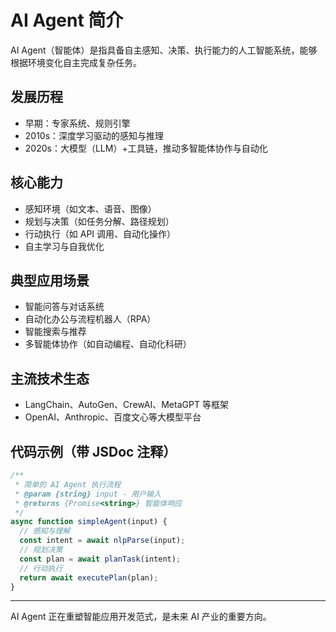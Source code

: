 # AI Agent 简介

AI Agent（智能体）是指具备自主感知、决策、执行能力的人工智能系统，能够根据环境变化自主完成复杂任务。

## 发展历程
- 早期：专家系统、规则引擎
- 2010s：深度学习驱动的感知与推理
- 2020s：大模型（LLM）+工具链，推动多智能体协作与自动化

## 核心能力
- 感知环境（如文本、语音、图像）
- 规划与决策（如任务分解、路径规划）
- 行动执行（如 API 调用、自动化操作）
- 自主学习与自我优化

## 典型应用场景
- 智能问答与对话系统
- 自动化办公与流程机器人（RPA）
- 智能搜索与推荐
- 多智能体协作（如自动编程、自动化科研）

## 主流技术生态
- LangChain、AutoGen、CrewAI、MetaGPT 等框架
- OpenAI、Anthropic、百度文心等大模型平台

## 代码示例（带 JSDoc 注释）
```js
/**
 * 简单的 AI Agent 执行流程
 * @param {string} input - 用户输入
 * @returns {Promise<string>} 智能体响应
 */
async function simpleAgent(input) {
  // 感知与理解
  const intent = await nlpParse(input);
  // 规划决策
  const plan = await planTask(intent);
  // 行动执行
  return await executePlan(plan);
}
```

---

AI Agent 正在重塑智能应用开发范式，是未来 AI 产业的重要方向。 